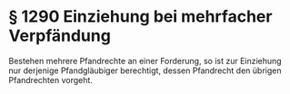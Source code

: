 # § 1290 Einziehung bei mehrfacher Verpfändung
Bestehen mehrere Pfandrechte an einer Forderung, so ist zur Einziehung nur derjenige Pfandgläubiger berechtigt, dessen Pfandrecht den übrigen Pfandrechten vorgeht.